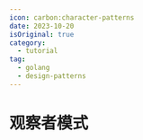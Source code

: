 ```yaml
---
icon: carbon:character-patterns
date: 2023-10-20
isOriginal: true
category:
  - tutorial
tag:
  - golang
  - design-patterns
---
```



<!-- more -->

# 观察者模式

